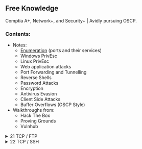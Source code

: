 ## Free Knowledge

Comptia A+, Network+, and Security+ | Avidly pursuing OSCP.

### Contents:
- Notes:
  - [Enumeration](/Port_Enumeration.md) (ports and their services)
  - Windows PrivEsc
  - Linux PrivEsc
  - Web application attacks
  - Port Forwarding and Tunnelling
  - Reverse Shells
  - Password Attacks
  - Encryption
  - Antivirus Evasion
  - Client Side Attacks
  - Buffer Overflows (OSCP Style)
- Walkthroughs from:
  - Hack The Box
  - Proving Grounds
  - Vulnhub



<details>
  <summary>21 TCP / FTP</summary>
  
- ftp
  | | |
  | ------------- | ------------- |
  | Connect to server  | ftp <ip address> |
  | Upload file | ftp> put \<file\>  |
  | Download file  | ftp> get \<file\>  |
  | Upload multiple files | ftp> mput *[.txt/.php/etc..] |
  | Download multiple files | ftp> mget *[.txt/.php/etc..] |
  | Turn off prompt while downloading files | ftp> prompt off |
  | Set mode to binary | ftp> binary |
  
- wget
|||
  | ------------- | ------------- |
  | Recursively download FTP contents  | wget -r ftp://\<user\>@\<ip address\> --password=\<password\><br> wget -r ftp://\<user\>:\<password\>@\<ip address\> |
  | Mirror FTP | wget --mirror ftp://\<user\>:\<password\>@\<ip address\>  |
  
- Proftp
  - Can copy file to/from directories over FTP using write permissions
  | | |
    | ------------- | ------------- |
    | Connect to FTP Server  | telnet \<ip address\> \<port\> |
    | Select file to copy | telnet> site cpfr \<file to copy\>  |
    | Select file to copy | telnet> site cpto \<directory to copy to\>  |
  
</details>
<details>
  <summary>22 TCP / SSH</summary>
  
  - Most common attack is brute forcing
    - Tools:
      - Hydra - brute force username:password combinations
      - Crowbar - brute force using private keys
     - Brute forcing can lock you out, possibly for a set period of time.
  - Sometimes password prompt is diabled and login is only allowed by using a private key
  - SSH Key fingerprint
    - Used for easy identification of the keys you are connecting to
  - Usually located /etc/ssh/ssh_host_rsa_key.pub

|||
  | ------------- | ------------- |
  | Connect with different key exchange algorithm | -oKexAlgorithms=+\<algorithm\> |
  |Allow to connect with a different type of key|-oPubkeyAcceptedKeyTypes=+\<key type - example: ssh-dss\>|
  
</details>
